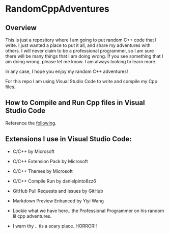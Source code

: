 # RandomCppAdventures

## Overview
This is just a repository where I am going to put random C++ code that I write. I just wanted a place to put it all, and share my adventures with others. I will never claim to be a professional programmer, so I am sure there will be many things that I am doing wrong. If you see something that I am doing wrong, please let me know. I am always looking to learn more. 

In any case, I hope you enjoy my random C++ adventures!

For this repo I am using Visual Studio Code to write and compile my Cpp files.

## How to Compile and Run Cpp files in Visual Studio Code
Reference the [following](https://code.visualstudio.com/docs/languages/cpp).

## Extensions I use in Visual Studio Code:
- C/C++ by Microsoft
- C/C++ Extension Pack by Microsoft
- C/C++ Themes by Microsoft
- C/C++ Compile Run by danielpinto8zz6
- GitHub Pull Requests and Issues by GitHub
- Markdown Preview Enhanced by Yiyi Wang

- Lookie what we have here.. the Professional Programmer on his random lil cpp adventures.
- I warn thy .. tis a scary place. HORROR!!
